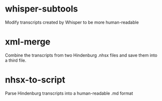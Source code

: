 # whisper-subtools

Modify transcripts created by Whisper to be more human-readable

# xml-merge

Combine the transcripts from two Hindenburg .nhsx files and save them
into a third file.

# nhsx-to-script

Parse Hindenburg transcripts into a human-readable .md format